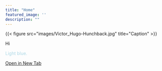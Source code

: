 ```yaml
---
title: "Home"
featured_image: ''
description: ""
---
```

{{< figure src="images/Victor_Hugo-Hunchback.jpg" title="Caption" >}}

Hi
<p style="color:lightblue;">Light blue.</p> 


<a href="https://google.com" target="_blank" rel="noopener noreferrer">Open in New Tab</a>